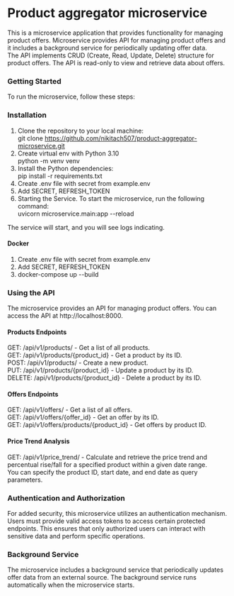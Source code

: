 # Product aggregator microservice

This is a microservice application that provides functionality for managing product offers.
Microservice provides API for managing product offers and it includes a background service for periodically updating offer data.  
The API implements CRUD (Create, Read, Update, Delete) structure for product offers. 
The API is read-only to view and retrieve data about offers.

### Getting Started

To run the microservice, follow these steps:

### Installation
1. Clone the repository to your local machine: <br>
git clone https://github.com/nikitach507/product-aggregator-microservice.git
2. Create virtual env with Python 3.10 <br>
python -m venv venv
3. Install the Python dependencies: <br>
pip install -r requirements.txt
4. Create .env file with secret from example.env
5. Add SECRET, REFRESH_TOKEN
6. Starting the Service. To start the microservice, run the following command: <br>
uvicorn microservice.main:app --reload  <br> 

The service will start, and you will see logs indicating.

#### Docker
1. Create .env file with secret from example.env
2. Add SECRET, REFRESH_TOKEN
3. docker-compose up --build

### Using the API
The microservice provides an API for managing product offers. You can access the API at http://localhost:8000.

#### Products Endpoints
GET: /api/v1/products/ - Get a list of all products.<br>
GET: /api/v1/products/{product_id} - Get a product by its ID.<br>
POST: /api/v1/products/ - Create a new product.<br>
PUT: /api/v1/products/{product_id} - Update a product by its ID.<br>
DELETE: /api/v1/products/{product_id} - Delete a product by its ID.<br>

#### Offers Endpoints

GET: /api/v1/offers/ - Get a list of all offers.<br>
GET: /api/v1/offers/{offer_id} - Get an offer by its ID.<br>
GET: /api/v1/offers/products/{product_id} - Get offers by product ID.<br>

#### Price Trend Analysis
GET: /api/v1/price_trend/ - Calculate and retrieve the price trend and percentual rise/fall for a specified product within a given date range. <br>
You can specify the product ID, start date, and end date as query parameters.

### Authentication and Authorization
For added security, this microservice utilizes an authentication mechanism. Users must provide valid access tokens to access certain protected endpoints. This ensures that only authorized users can interact with sensitive data and perform specific operations.

### Background Service
The microservice includes a background service that periodically updates offer data from an external source. The background service runs automatically when the microservice starts.
